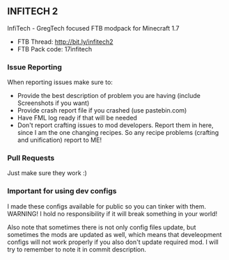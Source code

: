 ## INFITECH 2

InfiTech - GregTech focused FTB modpack for Minecraft 1.7


* FTB Thread: http://bit.ly/infitech2
* FTB Pack code: 17infitech

### Issue Reporting
When reporting issues make sure to:
* Provide the best description of problem you are having (include Screenshots if you want)
* Provide crash report file if you crashed (use pastebin.com)
* Have FML log ready if that will be needed
* Don't report crafting issues to mod developers. Report them in here, since I am the one changing recipes. So any recipe problems (crafting and unification) report to ME!

### Pull Requests
Just make sure they work :)

### Important for using dev configs
I made these configs available for public so you can tinker with them. WARNING! I hold no responsibility if it will break something in your world!

Also note that sometimes there is not only config files update, but sometimes the mods are updated as well, which means that develeopment configs will not work properly if you also don't update required mod. I will try to remember to note it in commit description.
